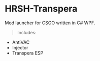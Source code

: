 # HRSH-Transpera
Mod launcher for CSGO written in C# WPF.

>Includes:
- AntiVAC
- Injector
- Transpera ESP
